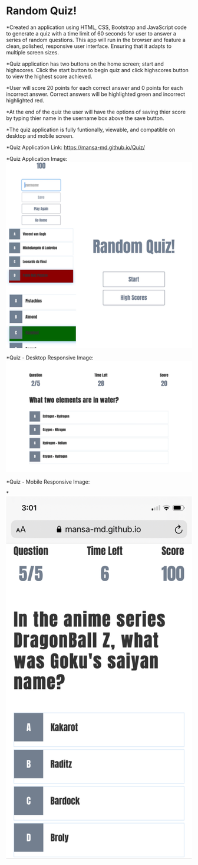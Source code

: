 # Random Quiz!

*Created an application using HTML, CSS, Bootstrap and JavaScript code to generate a quiz with a time limit of 60 seconds for user to answer a series of random questions. This app will run in the browser and feature a clean, polished, responsive user interface. Ensuring that it adapts to multiple screen sizes.

*Quiz application has two buttons on the home screen; start and highscores. Click the start button to begin quiz and click highscores button to view the highest score achieved.

*User will score 20 points for each correct answer and 0 points for each incorrect answer. Correct answers will be highlighted green and incorrect highlighted red.

*At the end of the quiz the user will have the options of saving thier score by typing thier name in the username box above the save button.

*The quiz application is fully funtionally, viewable, and compatible on desktop and mobile screen.

*Quiz Application Link: https://mansa-md.github.io/Quiz/

*Quiz Application Image: ![](assets/cc.jpg)

*Quiz - Desktop Responsive Image: ![](assets/D_RP.jpg)

*Quiz - Mobile Responsive Image:

*![](assets/MB_RP.jpg)






